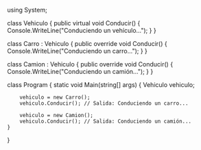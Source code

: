 using System;

class Vehiculo
{
    public virtual void Conducir()
    {
        Console.WriteLine("Conduciendo un vehículo...");
    }
}

class Carro : Vehiculo
{
    public override void Conducir()
    {
        Console.WriteLine("Conduciendo un carro...");
    }
}

class Camion : Vehiculo
{
    public override void Conducir()
    {
        Console.WriteLine("Conduciendo un camión...");
    }
}

class Program
{
    static void Main(string[] args)
    {
        Vehiculo vehiculo;

        vehiculo = new Carro();
        vehiculo.Conducir(); // Salida: Conduciendo un carro...

        vehiculo = new Camion();
        vehiculo.Conducir(); // Salida: Conduciendo un camión...
    }
}
